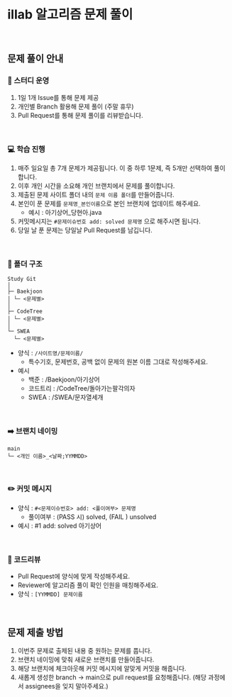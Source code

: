 # illab 알고리즘 문제 풀이

<br> 

## 문제 풀이 안내

### 📝 스터디 운영
1. 1일 1개 Issue를 통해 문제 제공
2. 개인별 Branch 활용해 문제 풀이 (주말 휴무)
3. Pull Request를 통해 문제 풀이를 리뷰받습니다.

<br> 

### 💻 학습 진행

1. 매주 일요일 총 7개 문제가 제공됩니다. 이 중 하루 1문제, 즉 5개만 선택하여 풀이합니다.
2. 이후 개인 시간을 소요해 개인 브랜치에서 문제를 풀이합니다.
3. 제출된 문제 사이트 폴더 내의 `문제 이름 폴더`를 만들어줍니다.
4. 본인이 푼 문제를 `문제명_본인이름`으로 본인 브랜치에 업데이트 해주세요.
   - 예시 : 아기상어_당현아.java
5. 커밋메시지는 `#문제이슈번호 add: solved 문제명` 으로 해주시면 됩니다.
6. 당일 날 푼 문제는 당일날 Pull Request를 남깁니다.

<br> 

### 📂 폴더 구조
```
Study Git
│
├─ Baekjoon
│ └─ <문제별>
│
├─ CodeTree
│ └─ <문제별>
│
└─ SWEA
  └─ <문제별>
```
- 양식 : `/사이트명/문제이름/`
  - 특수기호, 문제번호, 공백 없이 문제의 원본 이름 그대로 작성해주세요.
- 예시
  - 백준 : /Baekjoon/아기상어
  - 코드트리 : /CodeTree/돌아가는팔각의자
  - SWEA : /SWEA/문자열세개

<br>

### ➡️ 브랜치 네이밍
```
main
└─ <개인 이름>_<날짜;YYMMDD>
```

<br> 

### ✏️ 커밋 메시지
- 양식 : `#<문제이슈번호> add: <풀이여부> 문제명`
  - 풀이여부 : (PASS 시) solved, (FAIL ) unsolved
- 예시 : #1 add: solved 아기상어

<br> 

### 📃 코드리뷰
- Pull Request에 양식에 맞게 작성해주세요.
- Reviewer에 알고리즘 풀이 확인 인원을 매칭해주세요.
- 양식 : `[YYMMDD] 문제이름`

<br>

## 문제 제출 방법

1. 이번주 문제로 출제된 내용 중 원하는 문제를 풉니다.
2. 브랜치 네이밍에 맞춰 새로운 브랜치를 만들어줍니다.
3. 해당 브랜치에 체크아웃해 커밋 메시지에 알맞게 커밋을 해줍니다.
4. 새롭게 생성한 branch -> main으로 pull request를 요청해줍니다. (해당 과정에서 assignees을 잊지 말아주세요.)